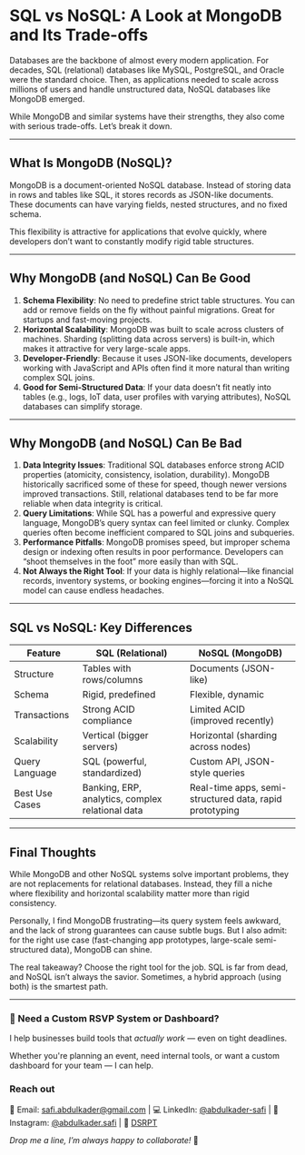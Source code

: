 # SQL vs NoSQL: A Look at MongoDB and Its Trade-offs

Databases are the backbone of almost every modern application. For decades, SQL (relational) databases like MySQL, PostgreSQL, and Oracle were the standard choice. Then, as applications needed to scale across millions of users and handle unstructured data, NoSQL databases like MongoDB emerged.

While MongoDB and similar systems have their strengths, they also come with serious trade-offs. Let’s break it down.

---

## What Is MongoDB (NoSQL)?

MongoDB is a document-oriented NoSQL database. Instead of storing data in rows and tables like SQL, it stores records as JSON-like documents. These documents can have varying fields, nested structures, and no fixed schema.

This flexibility is attractive for applications that evolve quickly, where developers don’t want to constantly modify rigid table structures.

---

## Why MongoDB (and NoSQL) Can Be Good

1. **Schema Flexibility**: No need to predefine strict table structures. You can add or remove fields on the fly without painful migrations. Great for startups and fast-moving projects.
2. **Horizontal Scalability**: MongoDB was built to scale across clusters of machines. Sharding (splitting data across servers) is built-in, which makes it attractive for very large-scale apps.
3. **Developer-Friendly**: Because it uses JSON-like documents, developers working with JavaScript and APIs often find it more natural than writing complex SQL joins.
4. **Good for Semi-Structured Data**: If your data doesn’t fit neatly into tables (e.g., logs, IoT data, user profiles with varying attributes), NoSQL databases can simplify storage.

---

## Why MongoDB (and NoSQL) Can Be Bad

1. **Data Integrity Issues**: Traditional SQL databases enforce strong ACID properties (atomicity, consistency, isolation, durability). MongoDB historically sacrificed some of these for speed, though newer versions improved transactions. Still, relational databases tend to be far more reliable when data integrity is critical.
2. **Query Limitations**: While SQL has a powerful and expressive query language, MongoDB’s query syntax can feel limited or clunky. Complex queries often become inefficient compared to SQL joins and subqueries.
3. **Performance Pitfalls**: MongoDB promises speed, but improper schema design or indexing often results in poor performance. Developers can “shoot themselves in the foot” more easily than with SQL.
4. **Not Always the Right Tool**: If your data is highly relational—like financial records, inventory systems, or booking engines—forcing it into a NoSQL model can cause endless headaches.

---

## SQL vs NoSQL: Key Differences

| Feature        | SQL (Relational)                                 | NoSQL (MongoDB)                                         |
| -------------- | ------------------------------------------------ | ------------------------------------------------------- |
| Structure      | Tables with rows/columns                         | Documents (JSON-like)                                   |
| Schema         | Rigid, predefined                                | Flexible, dynamic                                       |
| Transactions   | Strong ACID compliance                           | Limited ACID (improved recently)                        |
| Scalability    | Vertical (bigger servers)                        | Horizontal (sharding across nodes)                      |
| Query Language | SQL (powerful, standardized)                     | Custom API, JSON-style queries                          |
| Best Use Cases | Banking, ERP, analytics, complex relational data | Real-time apps, semi-structured data, rapid prototyping |

---

## Final Thoughts

While MongoDB and other NoSQL systems solve important problems, they are not replacements for relational databases. Instead, they fill a niche where flexibility and horizontal scalability matter more than rigid consistency.

Personally, I find MongoDB frustrating—its query system feels awkward, and the lack of strong guarantees can cause subtle bugs. But I also admit: for the right use case (fast-changing app prototypes, large-scale semi-structured data), MongoDB can shine.

The real takeaway? Choose the right tool for the job. SQL is far from dead, and NoSQL isn’t always the savior. Sometimes, a hybrid approach (using both) is the smartest path.

---

### 🤝 Need a Custom RSVP System or Dashboard?

I help businesses build tools that _actually work_ — even on tight deadlines.

Whether you're planning an event, need internal tools, or want a custom dashboard for your team — I can help.

### Reach out

📧 Email: [safi.abdulkader@gmail.com](mailto:safi.abdulkader@gmail.com) | 💻 LinkedIn: [@abdulkader-safi](https://www.linkedin.com/in/abdulkader-safi/) | 📱 Instagram: [@abdulkader.safi](https://www.instagram.com/abdulkader.safi/) | 🏢 [DSRPT](https://www.dsrpt.com.au/kw/contact)

_Drop me a line, I’m always happy to collaborate!_ 🚀
